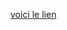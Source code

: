 [voici le lien ](https://studio.youtube.com/channel/UCfntXRaoe25YTEFNHsjHdaw/videos/upload?filter=%5B%5D&sort=%7B"columnType"%3A"date"%2C"sortOrder"%3A"DESCENDING"%7D)